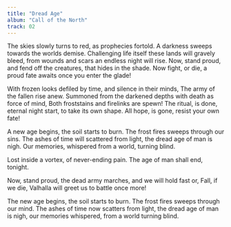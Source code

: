 ```yaml
---
title: "Dread Age"
album: "Call of the North"
track: 02
---
```


The skies slowly turns to red, as prophecies fortold.
A darkness sweeps towards the worlds demise.
Challenging life itself these lands will gravely bleed,
from wounds and scars an endless night will rise.
Now, stand proud, and fend off the creatures, that hides in the shade.
Now fight, or die, a proud fate awaits once you enter the glade!

With frozen looks defiled by time, and silence in their minds,
The army of the fallen rise anew.
Summoned from the darkened depths with death as force of mind,
Both froststains and firelinks are spewn!
The ritual, is done, eternal night start, to take its own shape.
All hope, is gone, resist your own fate!

A new age begins, the soil starts to burn.
The frost fires sweeps through our sins.
The ashes of time will scattered from light,
the dread age of man is nigh.
Our memories, whispered from a world, turning blind.

Lost inside a vortex, of never-ending pain.
The age of man shall end, tonight.

Now, stand proud, the dead army marches, and we will hold fast or,
Fall, if we die, Valhalla will greet us to battle once more!

The new age begins, the soil starts to burn.
The frost fires sweeps through our mind.
The ashes of time now scatters from light, the dread age of man is nigh,
our memories whispered, from a world turning blind.